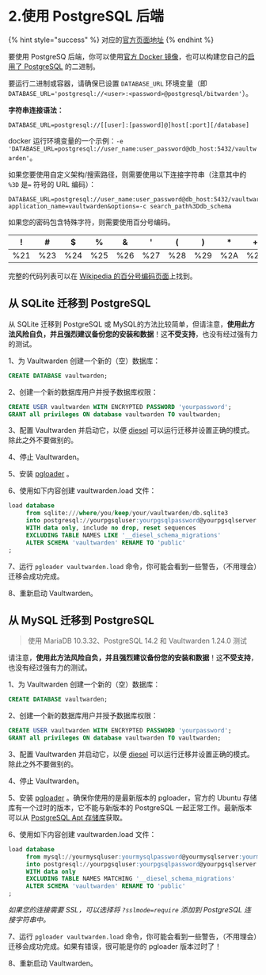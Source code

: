 # 2.使用 PostgreSQL 后端

{% hint style="success" %}
对应的[官方页面地址](https://github.com/dani-garcia/vaultwarden/wiki/Using-the-PostgreSQL-Backend)
{% endhint %}

要使用 PostgreSQ 后端，你可以使用[官方 Docker 镜像](https://hub.docker.com/r/bitwardenrs/server-postgresql)，也可以构建您自己的[启用了 PostgreSQL](../../deployment/building-binary.md#postgresql-backend) 的二进制。

要运行二进制或容器，请确保已设置 `DATABASE_URL` 环境变量（即 `DATABASE_URL='postgresql://<user>:<password>@postgresql/bitwarden'`）。

**字符串连接语法：**

```systemd
DATABASE_URL=postgresql://[[user]:[password]@]host[:port][/database]
```

docker 运行环境变量的一个示例：`-e 'DATABASE_URL=postgresql://user_name:user_password@db_host:5432/vaultwarden'`。

如果您要使用自定义架构/搜索路径，则需要使用以下连接字符串（注意其中的 `%3D` 是`=` 符号的 URL 编码）：

```systemd
DATABASE_URL=postgresql://user_name:user_password@db_host:5432/vaultwarden?application_name=vaultwarden&options=-c search_path%3Ddb_schema
```

如果您的密码包含特殊字符，则需要使用百分号编码。

| !   | #   | $   | %   | &   | '   | (   | )   | \*  | +   | ,   | /   | :   | ;   | =   | ?   | @   | \[  | ]   |
| --- | --- | --- | --- | --- | --- | --- | --- | --- | --- | --- | --- | --- | --- | --- | --- | --- | --- | --- |
| %21 | %23 | %24 | %25 | %26 | %27 | %28 | %29 | %2A | %2B | %2C | %2F | %3A | %3B | %3D | %3F | %40 | %5B | %5D |

完整的代码列表可以在 [Wikipedia 的百分号编码页面](https://zh.wikipedia.org/wiki/%E7%99%BE%E5%88%86%E5%8F%B7%E7%BC%96%E7%A0%81)上找到。

## **从 SQLite 迁移到 PostgreSQL** <a href="#migrating-from-sqlite-to-postgresql" id="migrating-from-sqlite-to-postgresql"></a>

从 SQLite 迁移到 PostgreSQL 或 MySQL的方法比较简单，但请注意，**使用此方法风险自负，并且强烈建议备份您的安装和数据**！这**不受支持**，也没有经过强有力的测试。

1、为 Vaultwarden 创建一个新的（空）数据库：

```sql
CREATE DATABASE vaultwarden;
```

2、创建一个新的数据库用户并授予数据库权限：

```sql
CREATE USER vaultwarden WITH ENCRYPTED PASSWORD 'yourpassword';
GRANT all privileges ON database vaultwarden TO vaultwarden;
```

3、配置 Vaultwarden 并启动它，以便 [diesel](http://diesel.rs/) 可以运行迁移并设置正确的模式。除此之外不要做别的。

4、停止 Vaultwarden。

5、安装 [pgloader](http://pgloader.io/) 。

6、使用如下内容创建 vaultwarden.load 文件：

```sql
load database
     from sqlite:///where/you/keep/your/vaultwarden/db.sqlite3 
     into postgresql://yourpgsqluser:yourpgsqlpassword@yourpgsqlserver:yourpgsqlport/yourpgsqldatabase
     WITH data only, include no drop, reset sequences
     EXCLUDING TABLE NAMES LIKE '__diesel_schema_migrations'
     ALTER SCHEMA 'vaultwarden' RENAME TO 'public'
;
```

7、运行 `pgloader vaultwarden.load` 命令，你可能会看到一些警告，（不用理会）迁移会成功完成。

8、重新启动 Vaultwarden。

## 从 MySQL 迁移到 PostgreSQL <a href="#migrating-from-mysql-to-postgresql" id="migrating-from-mysql-to-postgresql"></a>

> 使用 MariaDB 10.3.32、PostgreSQL 14.2 和 Vaultwarden 1.24.0 测试

请注意，**使用此方法风险自负，并且强烈建议备份您的安装和数据**！这**不受支持**，也没有经过强有力的测试。

1、为 Vaultwarden 创建一个新的（空）数据库：

```sql
CREATE DATABASE vaultwarden;
```

2、创建一个新的数据库用户并授予数据库权限：

```sql
CREATE USER vaultwarden WITH ENCRYPTED PASSWORD 'yourpassword';
GRANT all privileges ON database vaultwarden TO vaultwarden;
```

3、配置 Vaultwarden 并启动它，以便 [diesel](http://diesel.rs/) 可以运行迁移并设置正确的模式。除此之外不要做别的。

4、停止 Vaultwarden。

5、安装 [pgloader](http://pgloader.io/) 。确保你使用的是最新版本的 pgloader，官方的 Ubuntu 存储库有一个过时的版本，它不能与新版本的 PostgreSQL 一起正常工作。最新版本可以从 [PostgreSQL Apt 存储库](https://www.postgresql.org/download/linux/ubuntu/)获取。

6、使用如下内容创建 vaultwarden.load 文件：

```sql
load database
     from mysql://yourmysqluser:yourmysqlpassword@yourmysqlserver:yourmysqlport/yourmysqldatabase 
     into postgresql://yourpgsqluser:yourpgsqlpassword@yourpgsqlserver:yourpgsqlport/yourpgsqldatabase
     WITH data only
     EXCLUDING TABLE NAMES MATCHING '__diesel_schema_migrations'
     ALTER SCHEMA 'vaultwarden' RENAME TO 'public'
;
```

_如果您的连接需要 SSL，可以选择将 `?sslmode=require` 添加到 PostgreSQL 连接字符串中。_

7、运行 `pgloader vaultwarden.load` 命令，你可能会看到一些警告，（不用理会）迁移会成功完成。如果有错误，很可能是你的 pgloader 版本过时了！

8、重新启动 Vaultwarden。

